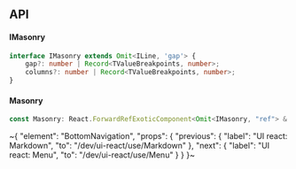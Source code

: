 

## API

#### IMasonry

```ts
interface IMasonry extends Omit<ILine, 'gap'> {
    gap?: number | Record<TValueBreakpoints, number>;
    columns?: number | Record<TValueBreakpoints, number>;
}
```

#### Masonry

```ts
const Masonry: React.ForwardRefExoticComponent<Omit<IMasonry, "ref"> & React.RefAttributes<unknown>>;
```


~{
  "element": "BottomNavigation",
  "props": {
    "previous": {
      "label": "UI react: Markdown",
      "to": "/dev/ui-react/use/Markdown"
    },
    "next": {
      "label": "UI react: Menu",
      "to": "/dev/ui-react/use/Menu"
    }
  }
}~
